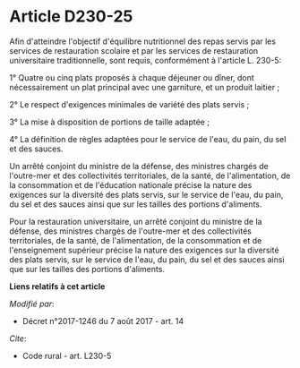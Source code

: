 # Article D230-25

Afin d'atteindre l'objectif d'équilibre nutritionnel des repas servis par les services de restauration scolaire et par les
services de restauration universitaire traditionnelle, sont requis, conformément à l'article L. 230-5:

1° Quatre ou cinq plats proposés à chaque déjeuner ou dîner, dont nécessairement un plat principal avec une garniture, et un
produit laitier ;

2° Le respect d'exigences minimales de variété des plats servis ;

3° La mise à disposition de portions de taille adaptée ;

4° La définition de règles adaptées pour le service de l'eau, du pain, du sel et des sauces.

Un arrêté conjoint du ministre de la défense, des ministres chargés de l'outre-mer et des collectivités territoriales, de la
santé, de l'alimentation, de la consommation et de l'éducation nationale précise la nature des exigences sur la diversité des
plats servis, sur le service de l'eau, du pain, du sel et des sauces ainsi que sur les tailles des portions d'aliments.

Pour la restauration universitaire, un arrêté conjoint du ministre de la défense, des ministres chargés de l'outre-mer et des
collectivités territoriales, de la santé, de l'alimentation, de la consommation et de l'enseignement supérieur précise la
nature des exigences sur la diversité des plats servis, sur le service de l'eau, du pain, du sel et des sauces ainsi que sur
les tailles des portions d'aliments.

**Liens relatifs à cet article**

_Modifié par_:

  - Décret n°2017-1246 du 7 août 2017 - art. 14

_Cite_:

  - Code rural - art. L230-5
